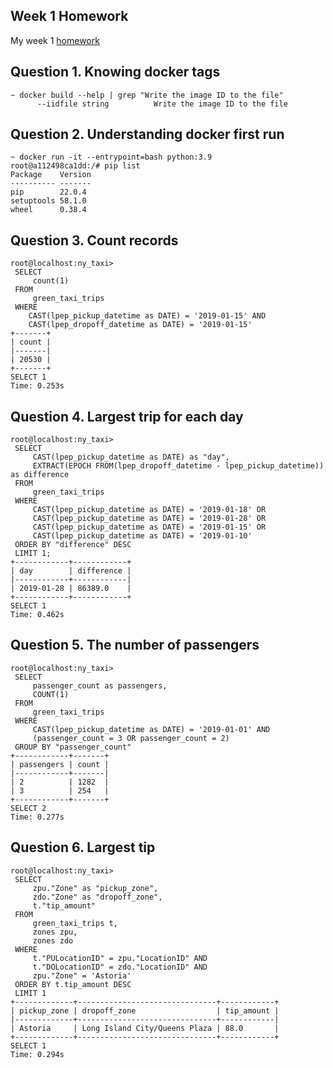 ## Week 1 Homework

My week 1 [homework](https://github.com/DataTalksClub/data-engineering-zoomcamp/blob/main/cohorts/2023/week_1_docker_sql/homework.md)

## Question 1. Knowing docker tags

```console
~ docker build --help | grep "Write the image ID to the file"
      --iidfile string          Write the image ID to the file
```

## Question 2. Understanding docker first run

```console
~ docker run -it --entrypoint=bash python:3.9
root@a112498ca1dd:/# pip list
Package    Version
---------- -------
pip        22.0.4
setuptools 58.1.0
wheel      0.38.4
```

## Question 3. Count records 

```console
root@localhost:ny_taxi>
 SELECT
     count(1)
 FROM
     green_taxi_trips
 WHERE
    CAST(lpep_pickup_datetime as DATE) = '2019-01-15' AND
    CAST(lpep_dropoff_datetime as DATE) = '2019-01-15'
+-------+
| count |
|-------|
| 20530 |
+-------+
SELECT 1
Time: 0.253s
```

## Question 4. Largest trip for each day

```console
root@localhost:ny_taxi>
 SELECT
     CAST(lpep_pickup_datetime as DATE) as "day",
     EXTRACT(EPOCH FROM(lpep_dropoff_datetime - lpep_pickup_datetime)) as difference
 FROM
     green_taxi_trips
 WHERE
     CAST(lpep_pickup_datetime as DATE) = '2019-01-18' OR
     CAST(lpep_pickup_datetime as DATE) = '2019-01-28' OR
     CAST(lpep_pickup_datetime as DATE) = '2019-01-15' OR
     CAST(lpep_pickup_datetime as DATE) = '2019-01-10'
 ORDER BY "difference" DESC
 LIMIT 1;
+------------+------------+
| day        | difference |
|------------+------------|
| 2019-01-28 | 86389.0    |
+------------+------------+
SELECT 1
Time: 0.462s
```

## Question 5. The number of passengers


```console
root@localhost:ny_taxi>
 SELECT
     passenger_count as passengers,
     COUNT(1)
 FROM
     green_taxi_trips
 WHERE
     CAST(lpep_pickup_datetime as DATE) = '2019-01-01' AND
     (passenger_count = 3 OR passenger_count = 2)
 GROUP BY "passenger_count"
+------------+-------+
| passengers | count |
|------------+-------|
| 2          | 1282  |
| 3          | 254   |
+------------+-------+
SELECT 2
Time: 0.277s
```

## Question 6. Largest tip

```console
root@localhost:ny_taxi>
 SELECT
     zpu."Zone" as "pickup_zone",
     zdo."Zone" as "dropoff_zone",
     t."tip_amount"
 FROM
     green_taxi_trips t,
     zones zpu,
     zones zdo
 WHERE
     t."PULocationID" = zpu."LocationID" AND
     t."DOLocationID" = zdo."LocationID" AND
     zpu."Zone" = 'Astoria'
 ORDER BY t.tip_amount DESC
 LIMIT 1
+-------------+-------------------------------+------------+
| pickup_zone | dropoff_zone                  | tip_amount |
|-------------+-------------------------------+------------|
| Astoria     | Long Island City/Queens Plaza | 88.0       |
+-------------+-------------------------------+------------+
SELECT 1
Time: 0.294s
```
